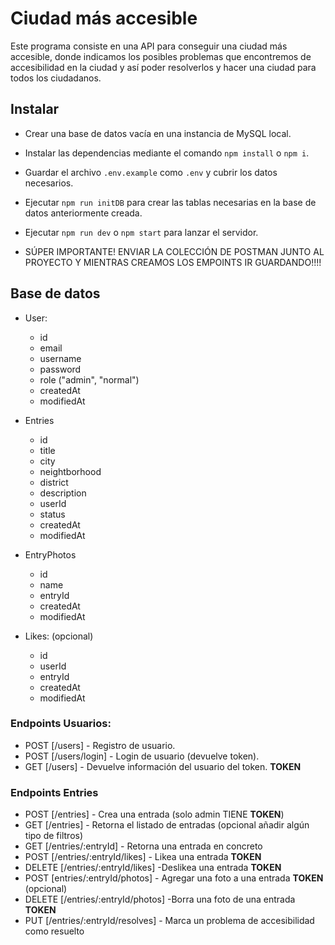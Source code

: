 # Ciudad más accesible

Este programa consiste en una API para conseguir una ciudad más accesible, donde indicamos los posibles problemas que encontremos de accesibilidad en la ciudad y así poder resolverlos y hacer una ciudad para todos los ciudadanos.

## Instalar

- Crear una base de datos vacía en una instancia de MySQL local.

- Instalar las dependencias mediante el comando `npm install` o `npm i`.

- Guardar el archivo `.env.example` como `.env` y cubrir los datos necesarios.

- Ejecutar `npm run initDB` para crear las tablas necesarias en la base de datos anteriormente creada.

- Ejecutar `npm run dev` o `npm start` para lanzar el servidor.

- SÚPER IMPORTANTE! ENVIAR LA COLECCIÓN DE POSTMAN JUNTO AL PROYECTO Y MIENTRAS CREAMOS LOS EMPOINTS IR GUARDANDO!!!!

## Base de datos

- User:

  - id
  - email
  - username
  - password
  - role ("admin", "normal")
  - createdAt
  - modifiedAt

- Entries

  - id
  - title
  - city
  - neightborhood
  - district
  - description
  - userId
  - status
  - createdAt
  - modifiedAt

- EntryPhotos

  - id
  - name
  - entryId
  - createdAt
  - modifiedAt

- Likes: (opcional)

  - id
  - userId
  - entryId
  - createdAt
  - modifiedAt

### Endpoints Usuarios:

- POST [/users] - Registro de usuario.
- POST [/users/login] - Login de usuario (devuelve token).
- GET [/users] - Devuelve información del usuario del token. **TOKEN**

### Endpoints Entries

- POST [/entries] - Crea una entrada (solo admin TIENE **TOKEN**)
- GET [/entries] - Retorna el listado de entradas (opcional añadir algún tipo de filtros)
- GET [/entries/:entryId] - Retorna una entrada en concreto
- POST [/entries/:entryId/likes] - Likea una entrada **TOKEN**
- DELETE [/entries/:entryId/likes] -Deslikea una entrada **TOKEN**
- POST [entries/:entryId/photos] - Agregar una foto a una entrada **TOKEN** (opcional)
- DELETE [/entries/:entryId/photos] -Borra una foto de una entrada **TOKEN**
- PUT [/entries/:entryId/resolves] - Marca un problema de accesibilidad como resuelto
